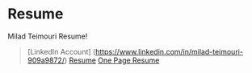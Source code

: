 # Resume

Milad Teimouri Resume!


> [LinkedIn Account] (https://www.linkedin.com/in/milad-teimouri-909a9872/)
> [Resume](MiladTeimouri-SoftwareEngineer-CV.pdf)
> [One Page Resume](MiladTeimouri-SoftwareEngineer-CV-OnePage.pdf)  
